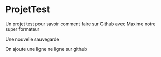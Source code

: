 # ProjetTest
Un projet test pour savoir comment faire sur Github avec Maxime notre super formateur

Une nouvelle sauvegarde


On ajoute une ligne ne ligne sur github
